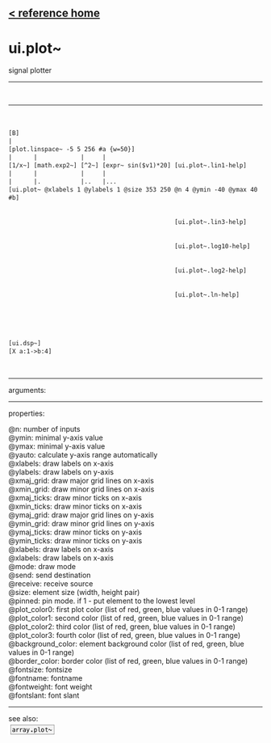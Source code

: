 [< reference home](ceammc_lib.html)
---

# ui.plot~


signal plotter

---

<br>


---


```


[B]
|
[plot.linspace~ -5 5 256 #a {w=50}]
|      |            |     |
[1/x~] [math.exp2~] [^2~] [expr~ sin($v1)*20] [ui.plot~.lin1-help]
|      |            |     |
|      |.           |..   |...
[ui.plot~ @xlabels 1 @ylabels 1 @size 353 250 @n 4 @ymin -40 @ymax 40 #b]


                                              [ui.plot~.lin3-help]


                                              [ui.plot~.log10-help]


                                              [ui.plot~.log2-help]


                                              [ui.plot~.ln-help]





[ui.dsp~]
[X a:1->b:4]

            
```

---
arguments:


---
properties:

@n: number of
            inputs<br>
@ymin: 
            minimal y-axis value<br>
@ymax: 
            minimal y-axis value<br>
@yauto: calculate y-axis range
            automatically<br>
@xlabels: draw labels on
            x-axis<br>
@ylabels: draw labels on
            y-axis<br>
@xmaj_grid: draw major grid lines on
            x-axis<br>
@xmin_grid: draw minor grid lines on
            x-axis<br>
@xmaj_ticks: draw minor ticks on
            x-axis<br>
@xmin_ticks: draw minor ticks on
            x-axis<br>
@ymaj_grid: draw major grid lines on
            y-axis<br>
@ymin_grid: draw minor grid lines on
            y-axis<br>
@ymaj_ticks: draw minor ticks on
            y-axis<br>
@ymin_ticks: draw minor ticks on
            y-axis<br>
@xlabels: draw labels on
            x-axis<br>
@xlabels: draw labels on
            x-axis<br>
@mode: draw
            mode<br>
@send: send destination<br>
@receive: receive source<br>
@size: element size (width, height
            pair)<br>
@pinned: pin mode. if 1 - put element
            to the lowest level<br>
@plot_color0: first plot color (list
            of red, green, blue values in 0-1 range)<br>
@plot_color1: second color (list of
            red, green, blue values in 0-1 range)<br>
@plot_color2: third color (list of
            red, green, blue values in 0-1 range)<br>
@plot_color3: fourth color (list of
            red, green, blue values in 0-1 range)<br>
@background_color: element
            background color (list of red, green, blue values in 0-1 range)<br>
@border_color: border color (list
            of red, green, blue values in 0-1 range)<br>
@fontsize: 
            fontsize<br>
@fontname: fontname<br>
@fontweight: font
            weight<br>
@fontslant: font
            slant<br>

---
see also:<br>
[![array.plot~](img/object_array.plot~.png)](array.plot~.html)
